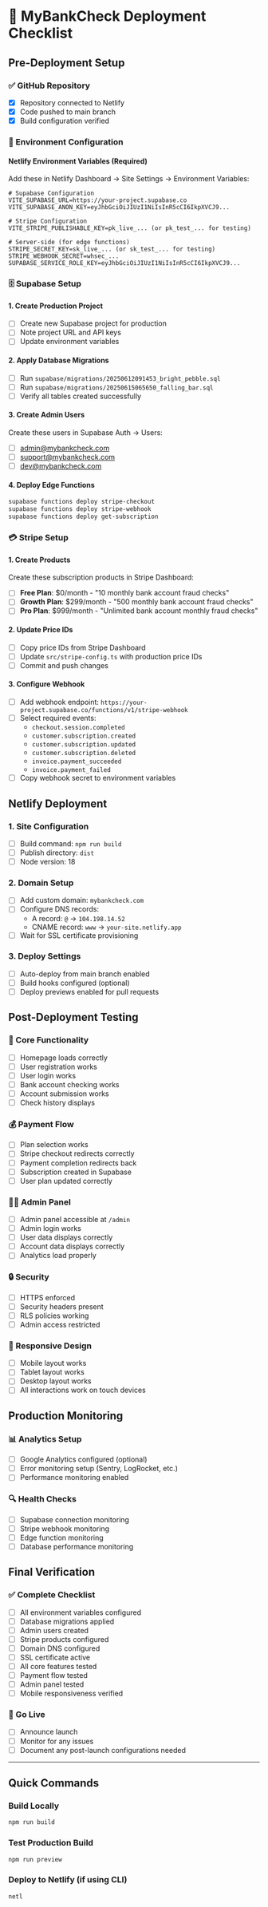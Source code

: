 # 🚀 MyBankCheck Deployment Checklist

## Pre-Deployment Setup

### ✅ GitHub Repository
- [x] Repository connected to Netlify
- [x] Code pushed to main branch
- [x] Build configuration verified

### 🔧 Environment Configuration

#### Netlify Environment Variables (Required)
Add these in Netlify Dashboard → Site Settings → Environment Variables:

```env
# Supabase Configuration
VITE_SUPABASE_URL=https://your-project.supabase.co
VITE_SUPABASE_ANON_KEY=eyJhbGciOiJIUzI1NiIsInR5cCI6IkpXVCJ9...

# Stripe Configuration  
VITE_STRIPE_PUBLISHABLE_KEY=pk_live_... (or pk_test_... for testing)

# Server-side (for edge functions)
STRIPE_SECRET_KEY=sk_live_... (or sk_test_... for testing)
STRIPE_WEBHOOK_SECRET=whsec_...
SUPABASE_SERVICE_ROLE_KEY=eyJhbGciOiJIUzI1NiIsInR5cCI6IkpXVCJ9...
```

### 🗄️ Supabase Setup

#### 1. Create Production Project
- [ ] Create new Supabase project for production
- [ ] Note project URL and API keys
- [ ] Update environment variables

#### 2. Apply Database Migrations
- [ ] Run `supabase/migrations/20250612091453_bright_pebble.sql`
- [ ] Run `supabase/migrations/20250615065650_falling_bar.sql`
- [ ] Verify all tables created successfully

#### 3. Create Admin Users
Create these users in Supabase Auth → Users:
- [ ] admin@mybankcheck.com
- [ ] support@mybankcheck.com  
- [ ] dev@mybankcheck.com

#### 4. Deploy Edge Functions
```bash
supabase functions deploy stripe-checkout
supabase functions deploy stripe-webhook
supabase functions deploy get-subscription
```

### 💳 Stripe Setup

#### 1. Create Products
Create these subscription products in Stripe Dashboard:
- [ ] **Free Plan**: $0/month - "10 monthly bank account fraud checks"
- [ ] **Growth Plan**: $299/month - "500 monthly bank account fraud checks"  
- [ ] **Pro Plan**: $999/month - "Unlimited bank account monthly fraud checks"

#### 2. Update Price IDs
- [ ] Copy price IDs from Stripe Dashboard
- [ ] Update `src/stripe-config.ts` with production price IDs
- [ ] Commit and push changes

#### 3. Configure Webhook
- [ ] Add webhook endpoint: `https://your-project.supabase.co/functions/v1/stripe-webhook`
- [ ] Select required events:
  - `checkout.session.completed`
  - `customer.subscription.created`
  - `customer.subscription.updated`
  - `customer.subscription.deleted`
  - `invoice.payment_succeeded`
  - `invoice.payment_failed`
- [ ] Copy webhook secret to environment variables

## Netlify Deployment

### 1. Site Configuration
- [ ] Build command: `npm run build`
- [ ] Publish directory: `dist`
- [ ] Node version: 18

### 2. Domain Setup
- [ ] Add custom domain: `mybankcheck.com`
- [ ] Configure DNS records:
  - A record: `@` → `104.198.14.52`
  - CNAME record: `www` → `your-site.netlify.app`
- [ ] Wait for SSL certificate provisioning

### 3. Deploy Settings
- [ ] Auto-deploy from main branch enabled
- [ ] Build hooks configured (optional)
- [ ] Deploy previews enabled for pull requests

## Post-Deployment Testing

### 🧪 Core Functionality
- [ ] Homepage loads correctly
- [ ] User registration works
- [ ] User login works
- [ ] Bank account checking works
- [ ] Account submission works
- [ ] Check history displays

### 💰 Payment Flow
- [ ] Plan selection works
- [ ] Stripe checkout redirects correctly
- [ ] Payment completion redirects back
- [ ] Subscription created in Supabase
- [ ] User plan updated correctly

### 👨‍💼 Admin Panel
- [ ] Admin panel accessible at `/admin`
- [ ] Admin login works
- [ ] User data displays correctly
- [ ] Account data displays correctly
- [ ] Analytics load properly

### 🔒 Security
- [ ] HTTPS enforced
- [ ] Security headers present
- [ ] RLS policies working
- [ ] Admin access restricted

### 📱 Responsive Design
- [ ] Mobile layout works
- [ ] Tablet layout works
- [ ] Desktop layout works
- [ ] All interactions work on touch devices

## Production Monitoring

### 📊 Analytics Setup
- [ ] Google Analytics configured (optional)
- [ ] Error monitoring setup (Sentry, LogRocket, etc.)
- [ ] Performance monitoring enabled

### 🔍 Health Checks
- [ ] Supabase connection monitoring
- [ ] Stripe webhook monitoring
- [ ] Edge function monitoring
- [ ] Database performance monitoring

## Final Verification

### ✅ Complete Checklist
- [ ] All environment variables configured
- [ ] Database migrations applied
- [ ] Admin users created
- [ ] Stripe products configured
- [ ] Domain DNS configured
- [ ] SSL certificate active
- [ ] All core features tested
- [ ] Payment flow tested
- [ ] Admin panel tested
- [ ] Mobile responsiveness verified

### 🎉 Go Live
- [ ] Announce launch
- [ ] Monitor for any issues
- [ ] Document any post-launch configurations needed

---

## Quick Commands

### Build Locally
```bash
npm run build
```

### Test Production Build
```bash
npm run preview
```

### Deploy to Netlify (if using CLI)
```bash
netl